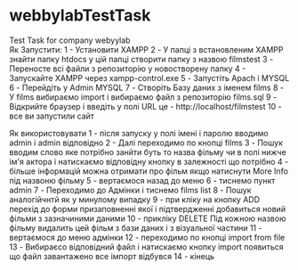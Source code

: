 # webbylabTestTask
Test Task for company webyylab </br> 
Як Запустити:
1 - Установити XAMPP
2 - У папці з встановленим XAMPP знайти папку htdocs у цій папці створити папку з назвою filmstest
3 - Переносте всі файли з репозиторію у новостворену папку 
4 - Запускайте XAMPP через xampp-control.exe 
5 - Запустіть Apach і MYSQL 
6 - Перейдіть у Admin MYSQL
7 - Створіть Базу даних з іменем films
8 - У films вибираємо import і вибираємо файл з репозиторію films.sql
9 - Відкрийте браузер і введіть у полі URL це - http://localhost/filmstest
10 - все ви запустили сайт

Як використовувати 
1 - після запуску у полі імені і паролю вводимо admin і admin відповідно
2 - Далі переходимо по кнопці films 
3 - Пошук вводим слово яке потрібно занйти буть то назва фільму чи в полі нижче ім'я актора і натискаємо відповідну кнопку в залежності що потрібно
4 - більше інформацій можна отримати про фільм якщо натиснути More Info під назвоню фільму
5 - вертаємося назад до меню
6 - тиснемо пункт admin
7 - Переходимо до Адмінки і тиснемо  films list
8 - Пошук аналогійчнтй як у минулому випадку 
9 - при кліку на кнопку ADD перехід до форми призаповненні якої і підтвердженні добавиться новий фільми з зазначиними даними
10 - прикліку DELETE Під кожною назвою фільму видалить цей фільм з бази даних і з візуальної частини
11 - вертаємося до меню адмінки
12 - переходимо по кнопці import from file 
13 - Вибираєсо відповідний файл і натискаємо кнопку import появиться що файл завантажено все імпорт відбувся 
14 - кінець

